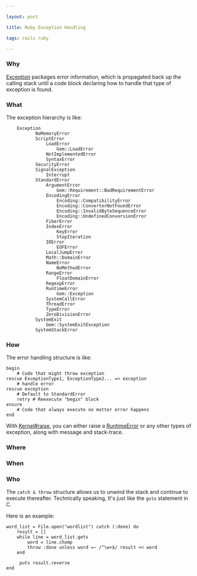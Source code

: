 ```yaml
---

layout: post

title: Ruby Exception Handling

tags: rails ruby

---
```


  

### Why

[Exception](https://docs.ruby-lang.org/en/master/Exception.html) packages error information, which is propagated back up the calling stack until a code block declaring how to handle that type of exception is found.

  
  

### What

The exception hierarchy is like:

```
	Exception
           NoMemoryError
           ScriptError
               LoadError
                   Gem::LoadError
               NotImplementedError
               SyntaxError
           SecurityError
           SignalException
               Interrupt
           StandardError
               ArgumentError
                   Gem::Requirement::BadRequirementError
               EncodingError
                   Encoding::CompatibilityError
                   Encoding::ConverterNotFoundError
                   Encoding::InvalidByteSequenceError
                   Encoding::UndefinedConversionError
               FiberError
               IndexError
				   KeyError
                   StopIteration
               IOError
                   EOFError
               LocalJumpError
               Math::DomainError
               NameError
                   NoMethodError
               RangeError
                   FloatDomainError
               RegexpError
               RuntimeError
                   Gem::Exception
               SystemCallError
               ThreadError
               TypeError
               ZeroDivisionError
           SystemExit
               Gem::SystemExitException
           SystemStackError
```
  
  

### How

The error handling structure is like:

```
begin 
	# Code that might throw exception
rescue ExceptionType1, ExceptionType2... => exception
	# handle error
rescue exception
	# Default to StandardError
	retry # Reexecute "begin" block
ensure
	# Code that always execute no matter error happens
end
```

With [Kernel#raise](https://docs.ruby-lang.org/en/master/Kernel.html#method-i-raise), you can either raise a [RuntimeError](https://docs.ruby-lang.org/en/master/RuntimeError.html) or any other types of exception, along with message and stack-trace.


  
  

### Where

  
  

### When

  
  
  

### Who

The `catch & throw` structure allows us to unwind the stack and continue to execute thereafter. Technically speaking, It's just like the `goto` statement in C. 

Here is an example:

```
word_list = File.open("wordlist") catch (:done) do
	result = []  
	while line = word_list.gets
		word = line.chomp  
		throw :done unless word =~ /^\w+$/ result << word
	end
	
	 puts result.reverse 
end
```